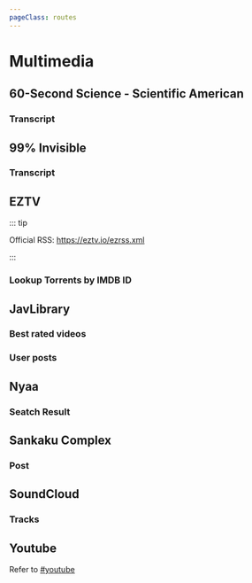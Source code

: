 ```yaml
---
pageClass: routes
---
```


# Multimedia

## 60-Second Science - Scientific American

### Transcript

<RouteEn author="emdoe" example="/60s-science/transcript" path="/60s-science/transcript"/>

## 99% Invisible

### Transcript

<RouteEn author="Ji4n1ng" example="/99percentinvisible/transcript" path="/99percentinvisible/transcript"/>

## EZTV

::: tip

Official RSS: https://eztv.io/ezrss.xml

:::

### Lookup Torrents by IMDB ID

<RouteEn author="Songkeys" example="/eztv/torrents/6048596" path="/eztv/torrents/:imdb_id" :paramsDesc="['The IMDB ID corresponding to the seed of show you want to search can be found on the official website [IMDB](https://www.imdb.com)']" supportBT="1"/>

## JavLibrary

### Best rated videos

<RouteEn author="DIYgod" example="/javlibrary/bestrated" path="/javlibrary/bestrated"/>

### User posts

<RouteEn author="junfengP" example="/javlibrary/userposts/siccalol" path="/javlibrary/userposts/:uid" :paramsDesc="['User id']" />

## Nyaa

### Seatch Result

<RouteEn author="Lava-Swimmer" example="/nyaa/search/psycho-pass" path="/nyaa/search/:keyword" :paramsDesc="['Search keyword']" supportBT="1"/>

## Sankaku Complex

### Post

<RouteEn author="xyqfer" example="/sankakucomplex/post" path="/sankakucomplex/post"/>

## SoundCloud

### Tracks

<RouteEn author="fallenhh" example="/soundcloud/tracks/angeart" path="/soundcloud/tracks/:user" :paramsDesc="['User name']" />

## Youtube

Refer to [#youtube](/en/social-media.html#youtube)
